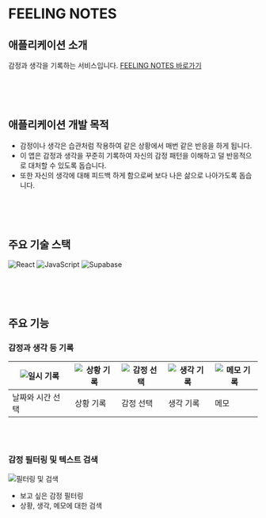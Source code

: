 # FEELING NOTES

## 애플리케이션 소개

감정과 생각을 기록하는 서비스입니다.
[FEELING NOTES 바로가기](https://feeling-notes.vercel.app/)

<br><br><br>

## 애플리케이션 개발 목적

- 감정이나 생각은 습관처럼 작용하여 같은 상황에서 매번 같은 반응을 하게 됩니다.
- 이 앱은 감정과 생각을 꾸준히 기록하여 자신의 감정 패턴을 이해하고 덜 반응적으로 대처할 수 있도록 돕습니다.
- 또한 자신의 생각에 대해 피드백 하게 함으로써 보다 나은 삶으로 나아가도록 돕습니다.

<br><br><br>

## 주요 기술 스택

![React](https://img.shields.io/badge/react-%2361DAFB.svg?style=for-the-badge&logo=react&logoColor=white)
![JavaScript](https://img.shields.io/badge/javascript-%23323330.svg?style=for-the-badge&logo=javascript&logoColor=%23F7DF1E)
![Supabase](https://img.shields.io/badge/Supabase-3ECF8E?style=for-the-badge&logo=supabase&logoColor=white)

<br><br><br>

## 주요 기능

### 감정과 생각 등 기록

| ![일시 기록](https://blog.kakaocdn.net/dn/bn07oA/btsHngfG22W/RcW03viCz03bQaGXEiAW70/img.gif) | ![상황 기록](https://blog.kakaocdn.net/dn/spz0Y/btsHn6DxiNl/GBcZAxoSp12vgrOMuR8wG1/img.gif) | ![감정 선택](https://blog.kakaocdn.net/dn/0FDJc/btsHl7YlIPM/Em7uGzzNIcSk16flU7bCVK/img.gif) | ![생각 기록](https://blog.kakaocdn.net/dn/cRVvVe/btsHmw4F1VD/AjBXM5K5UfAf1O2vYcciQ1/img.gif) | ![메모 기록](https://blog.kakaocdn.net/dn/dyRBzA/btsHod3CHks/mvqk0TNtSP4amoPRXGryZ0/img.gif) |
| -------------------------------------------------------------------------------------------- | ------------------------------------------------------------------------------------------- | ------------------------------------------------------------------------------------------- | -------------------------------------------------------------------------------------------- | -------------------------------------------------------------------------------------------- |
| 날짜와 시간 선택                                                                             | 상황 기록                                                                                   | 감정 선택                                                                                   | 생각 기록                                                                                    | 메모                                                                                         |

<br><br>

### 감정 필터링 및 텍스트 검색

![필터링 및 검색](https://blog.kakaocdn.net/dn/x5bAh/btsHS7aYsZv/QW6LyKqGSEP5cvxGdsCg5K/img.gif)

- 보고 싶은 감정 필터링
- 상황, 생각, 메모에 대한 검색
